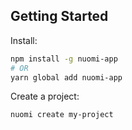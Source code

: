 ## Getting Started

Install:

```bash
npm install -g nuomi-app
# OR
yarn global add nuomi-app
```

Create a project:

```bash
nuomi create my-project
```
